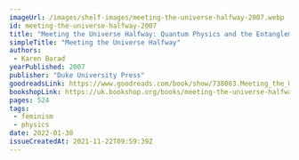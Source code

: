 ```yaml
---
imageUrl: /images/shelf-images/meeting-the-universe-halfway-2007.webp
id: meeting-the-universe-halfway-2007
title: "Meeting the Universe Halfway: Quantum Physics and the Entanglement of Matter and Meaning"
simpleTitle: "Meeting the Universe Halfway"
authors: 
 - Karen Barad
yearPublished: 2007
publisher: "Duke University Press"
goodreadsLink: https://www.goodreads.com/book/show/738083.Meeting_the_Universe_Halfway
bookshopLink: https://uk.bookshop.org/books/meeting-the-universe-halfway-quantum-physics-and-the-entanglement-of-matter-and-meaning/9780822339175
pages: 524
tags: 
 - feminism 
 - physics
date: 2022-01-30
issueCreatedAt: 2021-11-22T09:59:39Z
---
```



